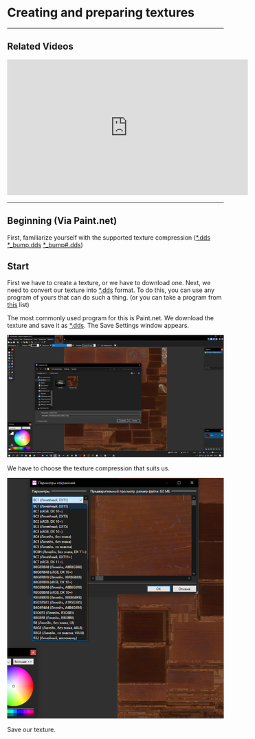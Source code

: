 # Creating and preparing textures

___

## Related Videos

<iframe width="560" height="315" src="https://www.youtube.com/embed/HwTYYH5zLjo?start=418" title="YouTube video player" frameborder="0" allow="accelerometer; autoplay; clipboard-write; encrypted-media; gyroscope; picture-in-picture; web-share" allowfullscreen></iframe>

___

## Beginning (Via Paint.net)

First, familiarize yourself with the supported texture compression ([*.dds](../../reference/file-formats/textures/dds.md) [*_bump.dds](../../reference/file-formats/textures/bump.md) [*_bump#.dds](../../reference/file-formats/textures/bump_hash.md))

## Start

First we have to create a texture, or we have to download one.
Next, we need to convert our texture into [*.dds](../../reference/file-formats/textures/dds.md) format.
To do this, you can use any program of yours that can do such a thing. (or you can take a program from [this](../../modding-tools/README.md) list)

The most commonly used program for this is Paint.net. We download the texture and save it as [*.dds](../../reference/file-formats/textures/dds.md).
The Save Settings window appears.

![save-texture](assets/images/save-texture.png)

We have to choose the texture compression that suits us.

![select-compressions](assets/images/compressions.png)

Save our texture.
